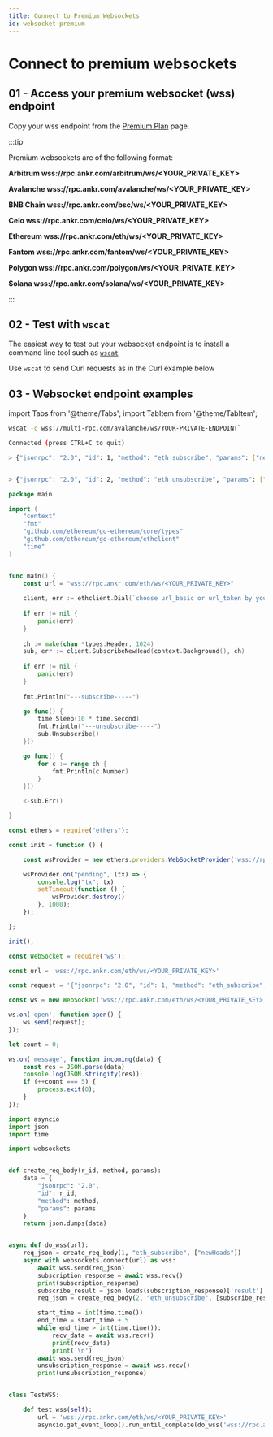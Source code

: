 ```yaml
---
title: Connect to Premium Websockets
id: websocket-premium
---
```


# Connect to premium websockets

## 01 - Access your premium websocket (wss) endpoint 

Copy your wss endpoint from the [Premium Plan](https://www.ankr.com/protocol/plan/) page.

:::tip

Premium websockets are of the following format:
	
**Arbitrum wss://rpc.ankr.com/arbitrum/ws/<YOUR_PRIVATE_KEY>**

**Avalanche wss://rpc.ankr.com/avalanche/ws/<YOUR_PRIVATE_KEY>**

**BNB Chain wss://rpc.ankr.com/bsc/ws/<YOUR_PRIVATE_KEY>**

**Celo wss://rpc.ankr.com/celo/ws/<YOUR_PRIVATE_KEY>**

**Ethereum wss://rpc.ankr.com/eth/ws/<YOUR_PRIVATE_KEY>**

**Fantom wss://rpc.ankr.com/fantom/ws/<YOUR_PRIVATE_KEY>**

**Polygon wss://rpc.ankr.com/polygon/ws/<YOUR_PRIVATE_KEY>**

**Solana wss://rpc.ankr.com/solana/ws/<YOUR_PRIVATE_KEY>**

:::

## 02 - Test with `wscat`

The easiest way to test out your websocket endpoint is to install a command line tool such as [`wscat`](https://github.com/websockets/wscat)

Use `wscat` to send Curl requests as in the Curl example below

## 03 - Websocket endpoint examples

import Tabs from '@theme/Tabs';
import TabItem from '@theme/TabItem';

<Tabs>
<TabItem value="bash" label="Curl">

```bash
wscat -c wss://multi-rpc.com/avalanche/ws/YOUR-PRIVATE-ENDPOINT`

Connected (press CTRL+C to quit)

> {"jsonrpc": "2.0", "id": 1, "method": "eth_subscribe", "params": ["newHeads"]}


> {"jsonrpc": "2.0", "id": 2, "method": "eth_unsubscribe", "params": ["The result value returned after successful subscription"]}
```
</TabItem>

<TabItem value="go" label="Go">

```go
package main

import (
    "context"
    "fmt"
    "github.com/ethereum/go-ethereum/core/types"
    "github.com/ethereum/go-ethereum/ethclient"
    "time"
)


func main() {
    const url = "wss://rpc.ankr.com/eth/ws/<YOUR_PRIVATE_KEY>"                
    
    client, err := ethclient.Dial(`choose url_basic or url_token by your created type`)
    
    if err != nil {
        panic(err)
    }
    
    ch := make(chan *types.Header, 1024)
    sub, err := client.SubscribeNewHead(context.Background(), ch)
    
    if err != nil {
        panic(err)
    }
    
    fmt.Println("---subscribe-----")

    go func() {
        time.Sleep(10 * time.Second)
        fmt.Println("---unsubscribe-----")
        sub.Unsubscribe()
    }()

    go func() {
        for c := range ch {
            fmt.Println(c.Number)
        }
    }()

    <-sub.Err()

}
```
</TabItem>
<TabItem value="ethers.js" label="Ethers.js">

```javascript
const ethers = require("ethers");   

const init = function () {

    const wsProvider = new ethers.providers.WebSocketProvider('wss://rpc.ankr.com/eth/ws/<YOUR_PRIVATE_KEY>');

    wsProvider.on("pending", (tx) => {
        console.log("tx", tx)
        setTimeout(function () {
            wsProvider.destroy()
        }, 1000);
    });

};

init();
```
</TabItem>
<TabItem value="web3.js" label="Web3.js">


```javascript
const WebSocket = require('ws');

const url = 'wss://rpc.ankr.com/eth/ws/<YOUR_PRIVATE_KEY>'                

const request = '{"jsonrpc": "2.0", "id": 1, "method": "eth_subscribe", "params": ["newPendingTransactions"]}';  

const ws = new WebSocket('wss://rpc.ankr.com/eth/ws/<YOUR_PRIVATE_KEY>');

ws.on('open', function open() {
    ws.send(request);
});

let count = 0;

ws.on('message', function incoming(data) {
    const res = JSON.parse(data)
    console.log(JSON.stringify(res));
    if (++count === 5) {
        process.exit(0);
    }
});
```
</TabItem>
<TabItem value="py" label="Python">

```python
import asyncio
import json
import time

import websockets


def create_req_body(r_id, method, params):
    data = {
        "jsonrpc": "2.0",
        "id": r_id,
        "method": method,
        "params": params
    }
    return json.dumps(data)


async def do_wss(url):
    req_json = create_req_body(1, "eth_subscribe", ["newHeads"])
    async with websockets.connect(url) as wss:
        await wss.send(req_json)
        subscription_response = await wss.recv()
        print(subscription_response)
        subscribe_result = json.loads(subscription_response)['result']
        req_json = create_req_body(2, "eth_unsubscribe", [subscribe_result])

        start_time = int(time.time())
        end_time = start_time + 5
        while end_time > int(time.time()):
            recv_data = await wss.recv()
            print(recv_data)
            print('\n')
        await wss.send(req_json)
        unsubscription_response = await wss.recv()
        print(unsubscription_response)


class TestWSS:

    def test_wss(self):
        url = 'wss://rpc.ankr.com/eth/ws/<YOUR_PRIVATE_KEY>' 
        asyncio.get_event_loop().run_until_complete(do_wss('wss://rpc.ankr.com/eth/ws/<YOUR_PRIVATE_KEY>'))
```

</TabItem>
</Tabs>


